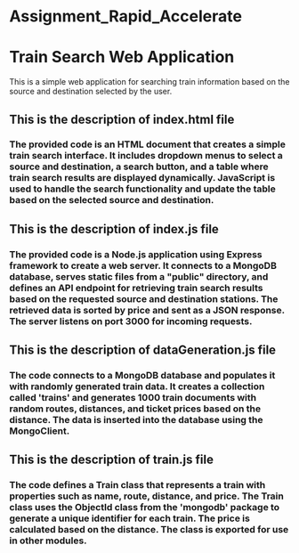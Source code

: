 # Assignment_Rapid_Accelerate
# Train Search Web Application

This is a simple web application for searching train information based on the source and destination selected by the user.

<h2>This is the description of index.html file</h2>
<h3>The provided code is an HTML document that creates a simple train search interface. It includes dropdown menus to select a source and destination, a search button, and a table where train search results are displayed dynamically. JavaScript is used to handle the search functionality and update the table based on the selected source and destination.</h3>
<h2>This is the description of index.js file</h2>
<h3>The provided code is a Node.js application using Express framework to create a web server. It connects to a MongoDB database, serves static files from a "public" directory, and defines an API endpoint for retrieving train search results based on the requested source and destination stations. The retrieved data is sorted by price and sent as a JSON response. The server listens on port 3000 for incoming requests.</h3>
<h2>This is the description of dataGeneration.js file</h2>
<h3>The code connects to a MongoDB database and populates it with randomly generated train data. It creates a collection called 'trains' and generates 1000 train documents with random routes, distances, and ticket prices based on the distance. The data is inserted into the database using the MongoClient.</h3>
<h2>This is the description of train.js file</h2>
<h3>The code defines a Train class that represents a train with properties such as name, route, distance, and price. The Train class uses the ObjectId class from the 'mongodb' package to generate a unique identifier for each train. The price is calculated based on the distance. The class is exported for use in other modules.</h3>
